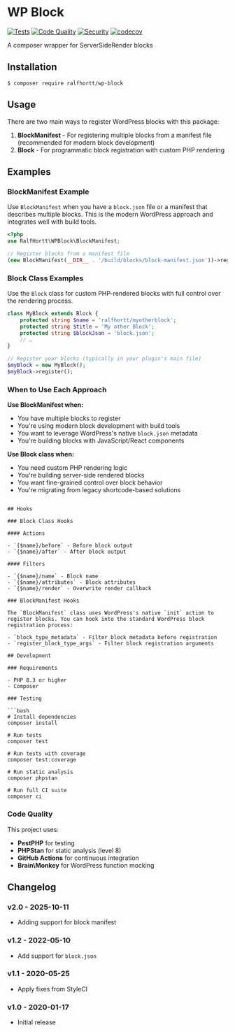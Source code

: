 # WP Block

[![Tests](https://github.com/Horttcore/wp-block/actions/workflows/tests.yml/badge.svg)](https://github.com/Horttcore/wp-block/actions/workflows/tests.yml)
[![Code Quality](https://github.com/Horttcore/wp-block/actions/workflows/code-quality.yml/badge.svg)](https://github.com/Horttcore/wp-block/actions/workflows/code-quality.yml)
[![Security](https://github.com/Horttcore/wp-block/actions/workflows/security.yml/badge.svg)](https://github.com/Horttcore/wp-block/actions/workflows/security.yml)
[![codecov](https://codecov.io/gh/Horttcore/wp-block/branch/master/graph/badge.svg)](https://codecov.io/gh/Horttcore/wp-block)

A composer wrapper for ServerSideRender blocks

## Installation

`$ composer require ralfhortt/wp-block`

## Usage

There are two main ways to register WordPress blocks with this package:

1. **BlockManifest** - For registering multiple blocks from a manifest file (recommended for modern block development)
2. **Block** - For programmatic block registration with custom PHP rendering

## Examples

### BlockManifest Example

Use `BlockManifest` when you have a `block.json` file or a manifest that describes multiple blocks. This is the modern WordPress approach and integrates well with build tools.

```php
<?php
use RalfHortt\WPBlock\BlockManifest;

// Register blocks from a manifest file
(new BlockManifest(__DIR__ . '/build/blocks/block-manifest.json'))->register();
```

### Block Class Examples

Use the `Block` class for custom PHP-rendered blocks with full control over the rendering process.

```php
class MyBlock extends Block {
	protected string $name = 'ralfhortt/myotherblock';
	protected string $title = 'My other Block';
	protected string $blockJson = 'block.json';
	// …
}

// Register your blocks (typically in your plugin's main file)
$myBlock = new MyBlock();
$myBlock->register();
```

### When to Use Each Approach

**Use BlockManifest when:**

- You have multiple blocks to register
- You're using modern block development with build tools
- You want to leverage WordPress's native `block.json` metadata
- You're building blocks with JavaScript/React components

**Use Block class when:**

- You need custom PHP rendering logic
- You're building server-side rendered blocks
- You want fine-grained control over block behavior
- You're migrating from legacy shortcode-based solutions

````

## Hooks

### Block Class Hooks

#### Actions

- `{$name}/before` - Before block output
- `{$name}/after` - After block output

#### Filters

- `{$name}/name` - Block name
- `{$name}/attributes` - Block attributes
- `{$name}/render` - Overwrite render callback

### BlockManifest Hooks

The `BlockManifest` class uses WordPress's native `init` action to register blocks. You can hook into the standard WordPress block registration process:

- `block_type_metadata` - Filter block metadata before registration
- `register_block_type_args` - Filter block registration arguments

## Development

### Requirements

- PHP 8.3 or higher
- Composer

### Testing

```bash
# Install dependencies
composer install

# Run tests
composer test

# Run tests with coverage
composer test:coverage

# Run static analysis
composer phpstan

# Run full CI suite
composer ci
````

### Code Quality

This project uses:

- **PestPHP** for testing
- **PHPStan** for static analysis (level 8)
- **GitHub Actions** for continuous integration
- **Brain\Monkey** for WordPress function mocking

## Changelog

### v2.0 - 2025-10-11

- Adding support for block manifest

### v1.2 - 2022-05-10

- Add support for `block.json`

### v1.1 - 2020-05-25

- Apply fixes from StyleCI

### v1.0 - 2020-01-17

- Initial release
